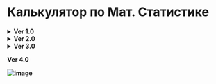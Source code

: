 # Калькулятор по Мат. Статистике
<details>
  <summary><b>Ver 1.0<b></summary>
  
  ![image](https://user-images.githubusercontent.com/37839328/112748591-18fded80-8fd6-11eb-96a5-81c12d445cdc.png)
</details>

<details>
  <summary><b>Ver 2.0<b></summary>
  
  ![image](https://user-images.githubusercontent.com/37839328/112751940-fa095680-8fe9-11eb-83aa-5e6aad3f29a1.png)
</details>

<details>
  <summary><b>Ver 3.0<b></summary>
  
  ![image](https://user-images.githubusercontent.com/37839328/114305617-60b26800-9af2-11eb-831d-a0c56bfe6228.png)
</details>

<b>Ver 4.0<b>

![image](https://user-images.githubusercontent.com/37839328/115493768-cc789b80-a27d-11eb-9ee5-454c0ed7ce80.png)
